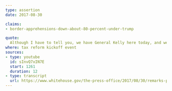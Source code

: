 ```yaml
---
type: assertion
date: 2017-08-30

claims:
- border-apprehensions-down-about-80-percent-under-trump

quote:
  Although I have to tell you, we have General Kelly here today, and we stopped 78 percent -- going up to 80 percent -- on the border traffic coming through, in just a short period of time.
where: tax reform kickoff event
sources:
- type: youtube
  id: sInvQ7xIN7E
  start: 1261
  duration: 12
- type: transcript
  url: https://www.whitehouse.gov/the-press-office/2017/08/30/remarks-president-trump-tax-reform-springfield-mo
---
```

